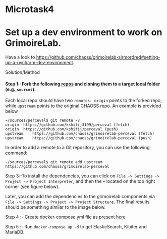 # Microtask4
# Set up a dev environment to work on GrimoireLab. 

Have a look to https://github.com/chaoss/grimoirelab-sirmordred#setting-up-a-pycharm-dev-environment.

Solution/Method

#### Step 1:-Fork the following [repos](https://github.com/chaoss/grimoirelab-sirmordred/blob/master/Getting-Started.md#source-code-) and cloning them to a target local folder (e.g.,```sources```).

Each local repo should have two ```remotes: origin``` points to the forked repo, while ```upstream``` points to the original CHAOSS repo. An example is provided below
```
~/sources/perceval$ git remote -v
origin	https://github.com/kshitij3199/perceval (fetch)
origin	https://github.com/kshitij/perceval (push)
upstream	https://github.com/chaoss/grimoirelab-perceval (fetch)
upstream	https://github.com/chaoss/grimoirelab-perceval (push)
```
In order to add a remote to a Git repository, you can use the following command:
```
~/sources/perceval$ git remote add upstream https://github.com/chaoss/grimoirelab-perceval
```

Step 3:-To install the dependencies, you can click on ```File -> Settings -> Project -> Project Interpreter```, and then the ```+``` located on the top right corner (see figure below).

Later, you can add the dependencies to the grimoirelab components via ```File -> Settings -> Project -> Project Structure```. The final results should be something similar to the image below.

Step 4 :- Create docker-compose.yml file as present [here](https://github.com/kshitij3199/GSoc_Chaoss_microTask/blob/master/Microtask4/docker-compose.yml)

Step 5 :- Run ```docker-compose up -d``` to get ElasticSearch, Kibiter and MariaDB.

